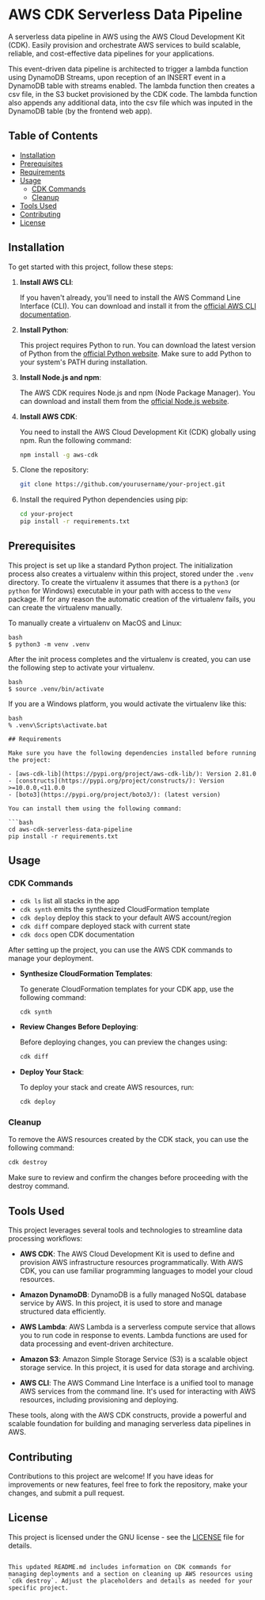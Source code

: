 # AWS CDK Serverless Data Pipeline

A serverless data pipeline in AWS using the AWS Cloud Development Kit (CDK). 
Easily provision and orchestrate AWS services to build scalable, reliable, and cost-effective data pipelines for your applications.

This event-driven data pipeline is architected to trigger a lambda function using DynamoDB Streams, upon reception of an INSERT event in a DynamoDB table with streams enabled. The lambda function then creates a csv file, in the S3 bucket provisioned by the CDK code. The lambda function also appends any additional data, into the csv file which was inputed in the DynamoDB table (by the frontend web app).

## Table of Contents
- [Installation](#installation)
- [Prerequisites](#prerequisites)
- [Requirements](#requirements)
- [Usage](#usage)
  - [CDK Commands](##cdk-commands)
  - [Cleanup](##cleanup)
- [Tools Used](#tools-used)
- [Contributing](#contributing)
- [License](#license)

## Installation

To get started with this project, follow these steps:

1. **Install AWS CLI**:

   If you haven't already, you'll need to install the AWS Command Line Interface (CLI). You can download and install it from the [official AWS CLI documentation](https://aws.amazon.com/cli/).

2. **Install Python**:

   This project requires Python to run. You can download the latest version of Python from the [official Python website](https://www.python.org/downloads/). Make sure to add Python to your system's PATH during installation.

3. **Install Node.js and npm**:

   The AWS CDK requires Node.js and npm (Node Package Manager). You can download and install them from the [official Node.js website](https://nodejs.org/).

4. **Install AWS CDK**:

   You need to install the AWS Cloud Development Kit (CDK) globally using npm. Run the following command:

   ```bash
   npm install -g aws-cdk
   ```

5. Clone the repository:

   ```bash
   git clone https://github.com/yourusername/your-project.git
   ```

6. Install the required Python dependencies using pip:

   ```bash
   cd your-project
   pip install -r requirements.txt
   ```

## Prerequisites

This project is set up like a standard Python project.  The initialization
process also creates a virtualenv within this project, stored under the `.venv`
directory.  To create the virtualenv it assumes that there is a `python3`
(or `python` for Windows) executable in your path with access to the `venv`
package. If for any reason the automatic creation of the virtualenv fails,
you can create the virtualenv manually.

To manually create a virtualenv on MacOS and Linux:

   ```
   bash
   $ python3 -m venv .venv
   ```

After the init process completes and the virtualenv is created, you can use the following
step to activate your virtualenv.

   ```
   bash
   $ source .venv/bin/activate
   ```

If you are a Windows platform, you would activate the virtualenv like this:

   ```
   bash
   % .venv\Scripts\activate.bat

## Requirements

Make sure you have the following dependencies installed before running the project:

- [aws-cdk-lib](https://pypi.org/project/aws-cdk-lib/): Version 2.81.0
- [constructs](https://pypi.org/project/constructs/): Version >=10.0.0,<11.0.0
- [boto3](https://pypi.org/project/boto3/): (latest version)

You can install them using the following command:

   ```bash
   cd aws-cdk-serverless-data-pipeline
   pip install -r requirements.txt
   ```

## Usage

### CDK Commands

 * `cdk ls`          list all stacks in the app
 * `cdk synth`       emits the synthesized CloudFormation template
 * `cdk deploy`      deploy this stack to your default AWS account/region
 * `cdk diff`        compare deployed stack with current state
 * `cdk docs`        open CDK documentation

After setting up the project, you can use the AWS CDK commands to manage your deployment.

- **Synthesize CloudFormation Templates**:

   To generate CloudFormation templates for your CDK app, use the following command:

   ```bash
   cdk synth
   ```

- **Review Changes Before Deploying**:

   Before deploying changes, you can preview the changes using:

   ```bash
   cdk diff
   ```

- **Deploy Your Stack**:

   To deploy your stack and create AWS resources, run:

   ```bash
   cdk deploy
   ```

### Cleanup

To remove the AWS resources created by the CDK stack, you can use the following command:

   ```bash
   cdk destroy
   ```

Make sure to review and confirm the changes before proceeding with the destroy command.

## Tools Used

This project leverages several tools and technologies to streamline data processing workflows:

- **AWS CDK**: The AWS Cloud Development Kit is used to define and provision AWS infrastructure resources programmatically. With AWS CDK, you can use familiar programming languages to model your cloud resources.

- **Amazon DynamoDB**: DynamoDB is a fully managed NoSQL database service by AWS. In this project, it is used to store and manage structured data efficiently.

- **AWS Lambda**: AWS Lambda is a serverless compute service that allows you to run code in response to events. Lambda functions are used for data processing and event-driven architecture.

- **Amazon S3**: Amazon Simple Storage Service (S3) is a scalable object storage service. In this project, it is used for data storage and archiving.

- **AWS CLI**: The AWS Command Line Interface is a unified tool to manage AWS services from the command line. It's used for interacting with AWS resources, including provisioning and deploying.

These tools, along with the AWS CDK constructs, provide a powerful and scalable foundation for building and managing serverless data pipelines in AWS.


## Contributing
Contributions to this project are welcome! If you have ideas for improvements or new features, feel free to fork the repository, make your changes, and submit a pull request.

## License

This project is licensed under the GNU license - see the [LICENSE](https://github.com/collective/example.p4p5/blob/master/LICENSE.GPL) file for details.

```

This updated README.md includes information on CDK commands for managing deployments and a section on cleaning up AWS resources using `cdk destroy`. Adjust the placeholders and details as needed for your specific project.